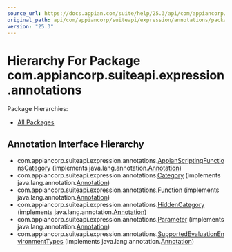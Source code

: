 ```yaml
---
source_url: https://docs.appian.com/suite/help/25.3/api/com/appiancorp/suiteapi/expression/annotations/package-tree.html
original_path: api/com/appiancorp/suiteapi/expression/annotations/package-tree.html
version: "25.3"
---
```


# Hierarchy For Package com.appiancorp.suiteapi.expression.annotations

Package Hierarchies:

-   [All Packages](../../../../../overview-tree.html)

## Annotation Interface Hierarchy

-   com.appiancorp.suiteapi.expression.annotations.[AppianScriptingFunctionsCategory](AppianScriptingFunctionsCategory.html "annotation interface in com.appiancorp.suiteapi.expression.annotations") (implements java.lang.annotation.[Annotation](https://docs.oracle.com/en/java/javase/17/docs/api/java.base/java/lang/annotation/Annotation.html "class or interface in java.lang.annotation"))
-   com.appiancorp.suiteapi.expression.annotations.[Category](Category.html "annotation interface in com.appiancorp.suiteapi.expression.annotations") (implements java.lang.annotation.[Annotation](https://docs.oracle.com/en/java/javase/17/docs/api/java.base/java/lang/annotation/Annotation.html "class or interface in java.lang.annotation"))
-   com.appiancorp.suiteapi.expression.annotations.[Function](Function.html "annotation interface in com.appiancorp.suiteapi.expression.annotations") (implements java.lang.annotation.[Annotation](https://docs.oracle.com/en/java/javase/17/docs/api/java.base/java/lang/annotation/Annotation.html "class or interface in java.lang.annotation"))
-   com.appiancorp.suiteapi.expression.annotations.[HiddenCategory](HiddenCategory.html "annotation interface in com.appiancorp.suiteapi.expression.annotations") (implements java.lang.annotation.[Annotation](https://docs.oracle.com/en/java/javase/17/docs/api/java.base/java/lang/annotation/Annotation.html "class or interface in java.lang.annotation"))
-   com.appiancorp.suiteapi.expression.annotations.[Parameter](Parameter.html "annotation interface in com.appiancorp.suiteapi.expression.annotations") (implements java.lang.annotation.[Annotation](https://docs.oracle.com/en/java/javase/17/docs/api/java.base/java/lang/annotation/Annotation.html "class or interface in java.lang.annotation"))
-   com.appiancorp.suiteapi.expression.annotations.[SupportedEvaluationEnvironmentTypes](SupportedEvaluationEnvironmentTypes.html "annotation interface in com.appiancorp.suiteapi.expression.annotations") (implements java.lang.annotation.[Annotation](https://docs.oracle.com/en/java/javase/17/docs/api/java.base/java/lang/annotation/Annotation.html "class or interface in java.lang.annotation"))